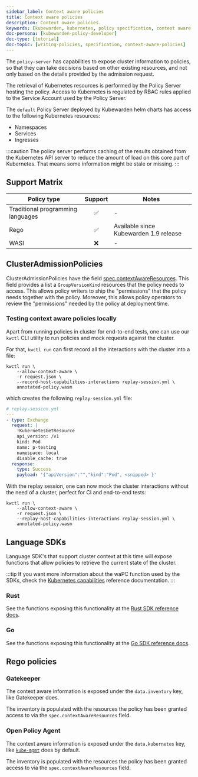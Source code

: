 ```yaml
---
sidebar_label: Context aware policies
title: Context aware policies
description: Context aware policies.
keywords: [kubewarden, kubernetes, policy specification, context aware policies]
doc-persona: [kubewarden-policy-developer]
doc-type: [tutorial]
doc-topic: [writing-policies, specification, context-aware-policies]
---
```


The `policy-server` has capabilities to expose cluster information to
policies, so that they can take decisions based on other existing
resources, and not only based on the details provided by the admission request.

The retrieval of Kubernetes resources is performed by the Policy Server hosting the policy.
Access to Kubernetes is regulated by RBAC rules applied to the Service Account used by the Policy Server.

The `default` Policy Server deployed by Kubewarden helm charts has access to the following Kubernetes resources:

- Namespaces
- Services
- Ingresses

:::caution
The policy server performs caching of the results obtained from the Kubernetes API server to reduce the amount of load on this core part of Kubernetes.
That means some information might be stale or missing.
:::

## Support Matrix

| Policy type                       | Support | Notes                                  |
| --------------------------------- | :-----: | -------------------------------------- |
| Traditional programming languages |   ✅    | -                                      |
| Rego                              |   ✅    | Available since Kubewarden 1.9 release |
| WASI                              |   ❌    | -                                      |

## ClusterAdmissionPolicies

ClusterAdmissionPolicies have the field [spec.contextAwareResources](https://doc.crds.dev/github.com/kubewarden/kubewarden-controller/policies.kubewarden.io/ClusterAdmissionPolicy/v1#spec-contextAwareResources). This field provides a list a `GroupVersionKind` resources that the policy needs to access. This allows policy writers to ship the "permissions" that the policy needs together with the policy. Moreover, this allows policy operators to review the "permissions" needed by the policy at deployment time.

### Testing context aware policies locally

Apart from running policies in cluster for end-to-end tests, one can use our `kwctl` CLI utility to run policies and mock requests against the cluster.

For that, `kwctl run` can first record all the interactions with the cluster into a file:

```console
kwctl run \
    --allow-context-aware \
    -r request.json \
    --record-host-capabilities-interactions replay-session.yml \
    annotated-policy.wasm
```

which creates the following `replay-session.yml` file:

```yaml
# replay-session.yml
---
- type: Exchange
  request: |
    !KubernetesGetResource
    api_version: /v1
    kind: Pod
    name: p-testing
    namespace: local
    disable_cache: true
  response:
    type: Success
    payload: '{"apiVersion":"","kind":"Pod", <snipped> }'
```

With the replay session, one can now mock the cluster interactions without the need
of a cluster, perfect for CI and end-to-end tests:

```console
kwctl run \
    --allow-context-aware \
    -r request.json \
    --replay-host-capabilities-interactions replay-session.yml \
    annotated-policy.wasm
```

## Language SDKs

Language SDK's that support cluster context at this time will expose
functions that allow policies to retrieve the current state of the
cluster.

:::tip
If you want more information about the waPC function used by the SDKs, check the [Kubernetes capabilities](/docs/writing-policies/spec/host-capabilities/06-kubernetes.md) reference documentation.
:::

### Rust

See the functions exposing this functionality at the [Rust SDK reference docs](https://docs.rs/kubewarden-policy-sdk/0.8.7/kubewarden_policy_sdk).

### Go

See the functions exposing this functionality at the [Go SDK reference docs](https://pkg.go.dev/github.com/kubewarden/policy-sdk-go).

## Rego policies

### Gatekeeper

The context aware information is exposed under the `data.inventory` key, like Gatekeeper does.

The inventory is populated with the resources the policy has been granted access to via the `spec.contextAwareResources` field.

### Open Policy Agent

The context aware information is exposed under the `data.kubernetes` key, like
[`kube-mgmt`](https://github.com/open-policy-agent/kube-mgmt) does by default.

The inventory is populated with the resources the policy has been granted access to via the `spec.contextAwareResources` field.

